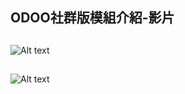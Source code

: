 ## ODOO社群版模組介紹-影片

##
![Alt text](https://github.com/ksharry/odoo-repository/blob/main/pic/1302.png?raw=true)
##
![Alt text](https://github.com/ksharry/odoo-repository/blob/main/pic/1303.png?raw=true)

